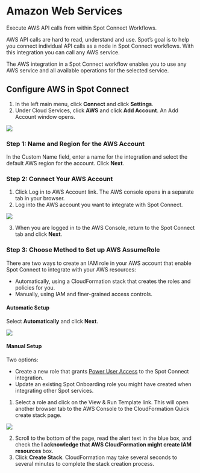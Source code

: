 # Amazon Web Services

Execute AWS API calls from within Spot Connect Workflows.

AWS API calls are hard to read, understand and use. Spot’s goal is to help you connect individual API calls as a node in Spot Connect workflows. With this integration you can call any AWS service.  

The AWS integration in a Spot Connect workflow enables you to use any AWS service and all available operations for the selected service.

## Configure AWS in Spot Connect

1. In the left main menu, click **Connect** and click **Settings**.  
2. Under Cloud Services, click **AWS** and click **Add Account**. An Add Account window opens.

<img src="/spot-connect/_media/aws-integration-1.png" />

### Step 1: Name and Region for the AWS Account

In the Custom Name field, enter a name for the integration and select the default AWS region for the account. Click **Next**.

### Step 2: Connect Your AWS Account

1. Click Log in to AWS Account link. The AWS console opens in a separate tab in your browser.  
2. Log into the AWS account you want to integrate with Spot Connect.   

<img src="/spot-connect/_media/aws-integration-2.png" />

3. When you are logged in to the AWS Console, return to the Spot Connect tab and click **Next**.

### Step 3: Choose Method to Set up AWS AssumeRole

There are two ways to create an IAM role in your AWS account that enable Spot Connect to integrate with your AWS resources:

* Automatically, using a CloudFormation stack that creates the roles and policies for you.
* Manually, using IAM and finer-grained access controls.

#### Automatic Setup

Select **Automatically** and click **Next**.  

<img src="/spot-connect/_media/aws-integration-3.png" />

#### Manual Setup  

Two options:  

* Create a new role that grants [Power User Access](https://docs.aws.amazon.com/aws-managed-policy/latest/reference/PowerUserAccess.html) to the Spot Connect integration.  
* Update an existing Spot Onboarding role you might have created when integrating other Spot services.  

1. Select a role and click on the View & Run Template link. This will open another browser tab to the AWS Console to the CloudFormation Quick create stack page.

<img src="/spot-connect/_media/aws-integration-4.png" />

2. Scroll to the bottom of the page, read the alert text in the blue box, and check the **I acknowledge that AWS CloudFormation might create IAM resources** box.  
3. Click **Create Stack**. CloudFormation may take several seconds to several minutes to complete the stack creation process.
